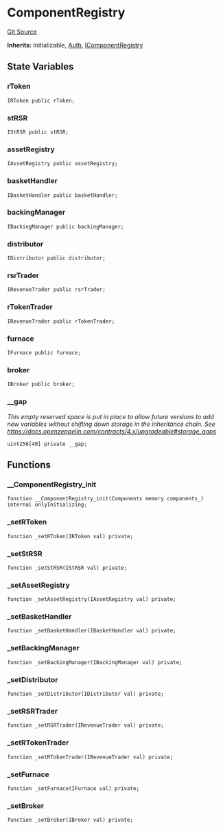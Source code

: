 # ComponentRegistry
[Git Source](https://github.com/larrythecucumber321/protocol/blob/aabf2c9d4120808940fb3be9193cb66ea71ac351/contracts/mixins/ComponentRegistry.sol)

**Inherits:**
Initializable, [Auth](/tools/docgen/src/contracts/mixins/Auth.sol/abstract.Auth.md), [IComponentRegistry](/tools/docgen/src/contracts/interfaces/IMain.sol/interface.IComponentRegistry.md)


## State Variables
### rToken

```solidity
IRToken public rToken;
```


### stRSR

```solidity
IStRSR public stRSR;
```


### assetRegistry

```solidity
IAssetRegistry public assetRegistry;
```


### basketHandler

```solidity
IBasketHandler public basketHandler;
```


### backingManager

```solidity
IBackingManager public backingManager;
```


### distributor

```solidity
IDistributor public distributor;
```


### rsrTrader

```solidity
IRevenueTrader public rsrTrader;
```


### rTokenTrader

```solidity
IRevenueTrader public rTokenTrader;
```


### furnace

```solidity
IFurnace public furnace;
```


### broker

```solidity
IBroker public broker;
```


### __gap
*This empty reserved space is put in place to allow future versions to add new
variables without shifting down storage in the inheritance chain.
See https://docs.openzeppelin.com/contracts/4.x/upgradeable#storage_gaps*


```solidity
uint256[40] private __gap;
```


## Functions
### __ComponentRegistry_init


```solidity
function __ComponentRegistry_init(Components memory components_) internal onlyInitializing;
```

### _setRToken


```solidity
function _setRToken(IRToken val) private;
```

### _setStRSR


```solidity
function _setStRSR(IStRSR val) private;
```

### _setAssetRegistry


```solidity
function _setAssetRegistry(IAssetRegistry val) private;
```

### _setBasketHandler


```solidity
function _setBasketHandler(IBasketHandler val) private;
```

### _setBackingManager


```solidity
function _setBackingManager(IBackingManager val) private;
```

### _setDistributor


```solidity
function _setDistributor(IDistributor val) private;
```

### _setRSRTrader


```solidity
function _setRSRTrader(IRevenueTrader val) private;
```

### _setRTokenTrader


```solidity
function _setRTokenTrader(IRevenueTrader val) private;
```

### _setFurnace


```solidity
function _setFurnace(IFurnace val) private;
```

### _setBroker


```solidity
function _setBroker(IBroker val) private;
```

